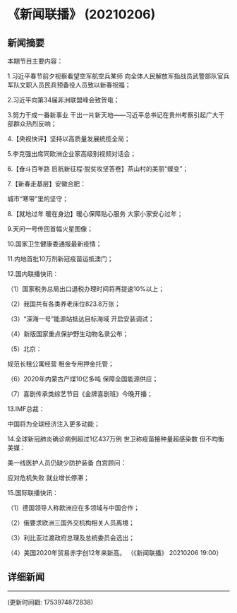 # 《新闻联播》 (20210206)

## 新闻摘要

本期节目主要内容：


1.习近平春节前夕视察看望空军航空兵某师 向全体人民解放军指战员武警部队官兵军队文职人员民兵预备役人员致以新春祝福；


2.习近平向第34届非洲联盟峰会致贺电；


3.努力干成一番新事业 干出一片新天地——习近平总书记在贵州考察引起广大干部群众热烈反响；


4.【央视快评】坚持以高质量发展统揽全局；


5.李克强出席同欧洲企业家高级别视频对话会；


6.【奋斗百年路 启航新征程·脱贫攻坚答卷】茶山村的美丽“蝶变”；


7.【新春走基层】安徽合肥：

城市“寒带”里的坚守；


8.【就地过年 暖在身边】暖心保障贴心服务 大家小家安心过年；


9.天问一号传回首幅火星图像；


10.国家卫生健康委通报最新疫情；


11.内地首批10万剂新冠疫苗运抵澳门；


12.国内联播快讯：


（1）国家税务总局出口退税办理时间将再提速10%以上；


（2）我国共有各类养老床位823.8万张；


（3）“深海一号”能源站抵达目标海域 开启安装调试；


（4）新版国家重点保护野生动物名录公布；


（5）北京：

规范长租公寓经营 租金专用押金托管；


（6）2020年内蒙古产煤10亿多吨 保障全国能源供应；


（7）喜剧传承类综艺节目《金牌喜剧班》今晚开播；


13.IMF总裁：

中国将为全球经济注入更多动能；


14.全球新冠肺炎确诊病例超过1亿437万例 世卫称疫苗接种量超感染数 但不均衡 美媒：

美一线医护人员仍缺少防护装备 白宫顾问：

应对危机失败 就业增长停滞；


15.国际联播快讯：


（1）德国领导人称欧洲应在多领域与中国合作；


（2）俄要求欧洲三国外交机构相关人员离境；


（3）利比亚过渡政府总理及总统委员会选出；


（4）美国2020年贸易赤字创12年来新高。
（《新闻联播》 20210206 19:00）

## 详细新闻

---

(更新时间戳: 1753974872838)

